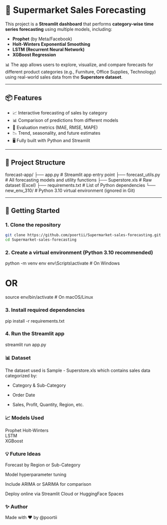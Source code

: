 # 🛒 Supermarket Sales Forecasting

This project is a **Streamlit dashboard** that performs **category-wise time series forecasting** using multiple models, including:

- **Prophet** (by Meta/Facebook)
- **Holt-Winters Exponential Smoothing**
- **LSTM (Recurrent Neural Network)**
- **XGBoost Regression**

📊 The app allows users to explore, visualize, and compare forecasts for different product categories (e.g., Furniture, Office Supplies, Technology) using real-world sales data from the **Superstore dataset**.

---

## 📦 Features

- 📈 Interactive forecasting of sales by category
- 📊 Comparison of predictions from different models
- 🧠 Evaluation metrics (MAE, RMSE, MAPE)
- 📉 Trend, seasonality, and future estimates
- 🖥️ Fully built with Python and Streamlit

---

## 📂 Project Structure

forecast-app/
├── app.py # Streamlit app entry point
├── forecast_utils.py # All forecasting models and utility functions
├── Superstore.xls # Raw dataset (Excel)
├── requirements.txt # List of Python dependencies
└── new_env_310/ # Python 3.10 virtual environment (ignored in Git)


---

## 🚀 Getting Started

### 1. Clone the repository

```bash
git clone https://github.com/poortii/Supermarket-sales-forecasting.git
cd Supermarket-sales-forecasting

```
### 2. Create a virtual environment (Python 3.10 recommended)
python -m venv env
env\Scripts\activate  # On Windows
# OR
source env/bin/activate  # On macOS/Linux

### 3. Install required dependencies
pip install -r requirements.txt

### 4. Run the Streamlit app
streamlit run app.py

### 📊 Dataset
The dataset used is Sample - Superstore.xls which contains sales data categorized by:

- Category & Sub-Category

- Order Date

- Sales, Profit, Quantity, Region, etc.

### 📈 Models Used

Prophet	
Holt-Winters	
LSTM	
XGBoost	

### 💡 Future Ideas
Forecast by Region or Sub-Category

Model hyperparameter tuning

Include ARIMA or SARIMA for comparison

Deploy online via Streamlit Cloud or HuggingFace Spaces


### ✨ Author
Made with ❤️ by @poortii



